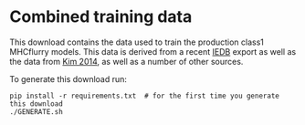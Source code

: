 # Combined training data

This download contains the data used to train the production class1 MHCflurry models. This data is derived from a recent [IEDB](http://www.iedb.org/home_v3.php) export as well as the data from [Kim 2014](http://bmcbioinformatics.biomedcentral.com/articles/10.1186/1471-2105-15-241), as well as a number of other sources.

To generate this download run:

```
pip install -r requirements.txt  # for the first time you generate this download
./GENERATE.sh
```
